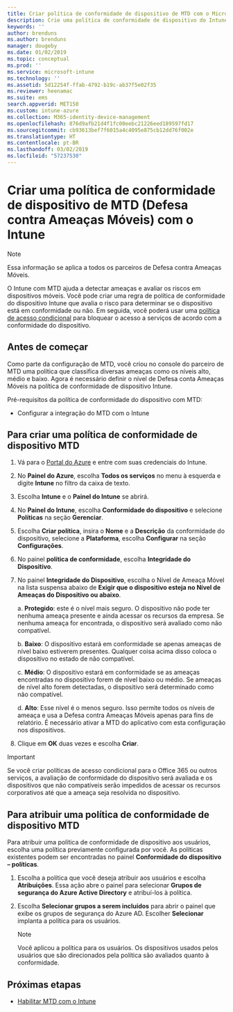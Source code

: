 ```yaml
---
title: Criar política de conformidade de dispositivo de MTD com o Microsoft Intune | Microsoft Intune
description: Crie uma política de conformidade de dispositivo do Intune que usa os níveis de ameaça do parceiro de MTD para determinar se um dispositivo móvel pode acessar recursos da empresa.
keywords: ''
author: brenduns
ms.author: brenduns
manager: dougeby
ms.date: 01/02/2019
ms.topic: conceptual
ms.prod: ''
ms.service: microsoft-intune
ms.technology: ''
ms.assetid: 5d12254f-ffab-4792-b19c-ab37f5e02f35
ms.reviewer: heenamac
ms.suite: ems
search.appverid: MET150
ms.custom: intune-azure
ms.collection: M365-identity-device-management
ms.openlocfilehash: 876d9afb21d4f1fc00eebc21226eed189597fd17
ms.sourcegitcommit: cb93613bef7f6015a4c4095e875cb12dd76f002e
ms.translationtype: HT
ms.contentlocale: pt-BR
ms.lasthandoff: 03/02/2019
ms.locfileid: "57237530"
---
```

# <a name="create-mobile-threat-defense-mtd-device-compliance-policy-with-intune"></a>Criar uma política de conformidade de dispositivo de MTD (Defesa contra Ameaças Móveis) com o Intune

> [!NOTE] 
> Essa informação se aplica a todos os parceiros de Defesa contra Ameaças Móveis.

O Intune com MTD ajuda a detectar ameaças e avaliar os riscos em dispositivos móveis. Você pode criar uma regra de política de conformidade do dispositivo Intune que avalia o risco para determinar se o dispositivo está em conformidade ou não. Em seguida, você poderá usar uma [política de acesso condicional](create-conditional-access-intune.md) para bloquear o acesso a serviços de acordo com a conformidade do dispositivo.

## <a name="before-you-begin"></a>Antes de começar

Como parte da configuração de MTD, você criou no console do parceiro de MTD uma política que classifica diversas ameaças como os níveis alto, médio e baixo. Agora é necessário definir o nível de Defesa conta Ameaças Móveis na política de conformidade de dispositivo Intune.

Pré-requisitos da política de conformidade do dispositivo com MTD:

-   Configurar a integração do MTD com o Intune

## <a name="to-create-an-mtd-device-compliance-policy"></a>Para criar uma política de conformidade de dispositivo MTD

1.  Vá para o [Portal do Azure](https://portal.azure.com/) e entre com suas credenciais do Intune.

2.  No **Painel do Azure**, escolha **Todos os serviços** no menu à esquerda e digite **Intune** no filtro da caixa de texto.

3.  Escolha **Intune** e o **Painel do Intune** se abrirá.

4. No **Painel do Intune**, escolha **Conformidade do dispositivo** e selecione **Políticas** na seção **Gerenciar**.

5.  Escolha **Criar política**, insira o **Nome** e a **Descrição** da conformidade do dispositivo, selecione a **Plataforma**, escolha **Configurar** na seção **Configurações**.

6.  No painel **política de conformidade**, escolha **Integridade do Dispositivo**.

7.  No painel **Integridade do Dispositivo**, escolha o Nível de Ameaça Móvel na lista suspensa abaixo de **Exigir que o dispositivo esteja no Nível de Ameaças do Dispositivo ou abaixo**.

    a.  **Protegido**: este é o nível mais seguro. O dispositivo não pode ter nenhuma ameaça presente e ainda acessar os recursos da empresa. Se nenhuma ameaça for encontrada, o dispositivo será avaliado como não compatível.

    b.  **Baixo**: O dispositivo estará em conformidade se apenas ameaças de nível baixo estiverem presentes. Qualquer coisa acima disso coloca o dispositivo no estado de não compatível.

    c.  **Médio**: O dispositivo estará em conformidade se as ameaças encontradas no dispositivo forem de nível baixo ou médio. Se ameaças de nível alto forem detectadas, o dispositivo será determinado como não compatível.

    d.  **Alto**: Esse nível é o menos seguro. Isso permite todos os níveis de ameaça e usa a Defesa contra Ameaças Móveis apenas para fins de relatório. É necessário ativar a MTD do aplicativo com esta configuração nos dispositivos.

8.  Clique em **OK** duas vezes e escolha **Criar**.

> [!IMPORTANT]
> Se você criar políticas de acesso condicional para o Office 365 ou outros serviços, a avaliação de conformidade do dispositivo será avaliada e os dispositivos que não compatíveis serão impedidos de acessar os recursos corporativos até que a ameaça seja resolvida no dispositivo.

## <a name="to-assign-an-mtd-device-compliance-policy"></a>Para atribuir uma política de conformidade de dispositivo MTD

Para atribuir uma política de conformidade de dispositivo aos usuários, escolha uma política previamente configurada por você. As políticas existentes podem ser encontradas no painel **Conformidade do dispositivo – políticas**.

1. Escolha a política que você deseja atribuir aos usuários e escolha **Atribuições**. Essa ação abre o painel para selecionar **Grupos de segurança do Azure Active Directory** e atribuí-los à política.

2. Escolha **Selecionar grupos a serem incluídos** para abrir o painel que exibe os grupos de segurança do Azure AD.  Escolher **Selecionar** implanta a política para os usuários.

    > [!NOTE] 
    > Você aplicou a política para os usuários. Os dispositivos usados pelos usuários que são direcionados pela política são avaliados quanto à conformidade.

## <a name="next-steps"></a>Próximas etapas

- [Habilitar MTD com o Intune](mtd-connector-enable.md)
